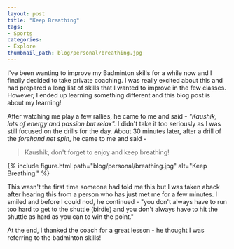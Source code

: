 ```yaml
---
layout: post
title: "Keep Breathing"
tags:
- Sports
categories:
- Explore
thumbnail_path: blog/personal/breathing.jpg
---
```


I've been wanting to improve my Badminton skills for a while now and I finally decided to take private coaching. I was really excited about this and had prepared a long list of skills that I wanted to improve in the few classes. However, I ended up learning something different and this blog post is about my learning!

After watching me play a few rallies, he came to me and said - *"Kaushik, lots of energy and passion but relax".* I didn't take it too seriously as I was still focused on the drills for the day. About 30 minutes later, after a drill of the *forehand net spin*, he came to me and said -

> Kaushik, don't forget to enjoy and keep breathing!

{% include figure.html path="blog/personal/breathing.jpg" alt="Keep Breathing." %}

This wasn't the first time someone had told me this but I was taken aback after hearing this from a person who has just met me for a few minutes. I smiled and before I could nod, he continued - "you don't always have to run too hard to get to the shuttle (birdie) and you don't always have to hit the shuttle as hard as you can to win the point."

At the end, I thanked the coach for a great lesson - he thought I was referring to the badminton skills!